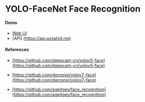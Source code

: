 # YOLO-FaceNet Face Recognition 

#### Demo

* [Web UI](https://app.azzahid.me)
* [API] (https://api.azzahid.me)

#### References

* [https://github.com/deepcam-cn/yolov5-face](https://github.com/deepcam-cn/yolov5-face)

* [https://github.com/derronqi/yolov7-face](https://github.com/derronqi/yolov7-face)

* [https://github.com/ageitgey/face_recognition](https://github.com/ageitgey/face_recognition)

